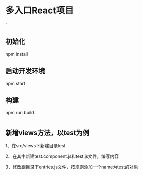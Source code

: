 # 多入口React项目

`
## 初始化
npm install
 
## 启动开发环境
npm start
 
## 构建
npm run build
`

#

## 新增views方法，以test为例

1、在src/views下新建目录test

2、在其中新建test.component.js和test.js文件，编写内容 

3、修改跟目录下entries.js文件，按规则添加一个name为test的对象 

